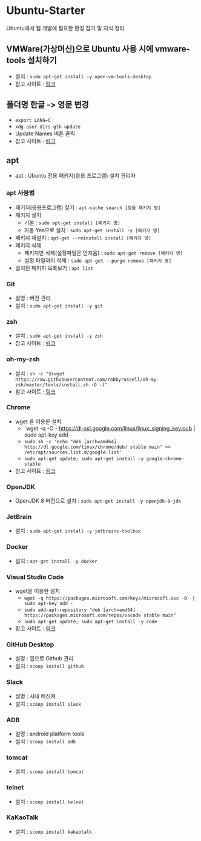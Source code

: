 # Ubuntu-Starter
Ubuntu에서 웹 개발에 필요한 환경 잡기 및 지식 정리

## VMWare(가상머신)으로 Ubuntu 사용 시에 vmware-tools 설치하기
* 설치 : `sudo apt-get install -y open-vm-tools-desktop`
* 참고 사이트 : [링크](https://kkn1220.tistory.com/109)

## 폴더명 한글 -> 영문 변경
* `export LANG=C`
* `xdg-user-dirs-gtk-update`
* Update Names 버튼 클릭
* 참고 사이트 : [링크](http://blog.naver.com/PostView.nhn?blogId=ijuju88&logNo=220961426979)

## apt
* apt : Ubuntu 전용 패키지(응용 프로그램) 설치 관리자

### apt 사용법
* 패키지(응용프로그램) 찾기 : `apt-cache search [찾을 패키지 명]`
* 패키지 설치 
  - 기본 : `sudo apt-get install [패키지 명]`
  - 자동 Yes으로 설치 : `sudo apt-get install -y [패키지 명]`
* 패키지 재설치 : `apt-get --reinstall install [패키지 명]`
* 패키지 삭제 
  - 패키지만 삭제(설정파일은 안지움) : `sudo apt-get remove [패키지 명]`
  - 설정 파일까지 삭제 : `sudo apt-get --purge remove [패키지 명]`
* 설치된 패키지 목록보기 : `apt list`

### Git
* 설명 : 버전 관리
* 설치 : `sudo apt-get install -y git`

### zsh
* 설치 : `sudo apt-get install -y zsh`
* 참고 사이트 : [링크](https://the-illusionist.me/47)

### oh-my-zsh
* 설치 : `sh -c "$(wget https://raw.githubusercontent.com/robbyrussell/oh-my-zsh/master/tools/install.sh -O -)"`
* 참고 사이트 : [링크](https://the-illusionist.me/47)

### Chrome
* wget 을 이용한 설치 
  - `wget -q -O - https://dl-ssl.google.com/linux/linux_signing_key.pub | sudo apt-key add - 
  - `sudo sh -c 'echo "deb [arch=amd64] http://dl.google.com/linux/chrome/deb/ stable main" >> /etc/apt/sources.list.d/google.list'`
  - `sudo apt-get update; sudo apt-get install -y google-chrome-stable`
* 참고 사이트 : [링크](https://snowdeer.github.io/linux/2018/02/02/ubuntu-16p04-install-chrome/)

### OpenJDK 
* OpenJDK 8 버전으로 설치 : `sudo apt-get install -y openjdk-8-jdk`

### JetBrain 
* 설치 : `sudo apt-get install -y jetbrains-toolbox`

### Docker
* 설치 : `apt-get install -y docker`

### Visual Studio Code
* wget을 이용한 설치 
  - `wget -q https://packages.microsoft.com/keys/microsoft.asc -O- | sudo apt-key add -`
  - `sudo add-apt-repository "deb [arch=amd64] https://packages.microsoft.com/repos/vscode stable main"`
  - `sudo apt-get update; sudo apt-get install -y code`
* 참고 사이트 : [링크](https://linuxize.com/post/how-to-install-visual-studio-code-on-ubuntu-18-04/)

### GitHub Desktop 
* 설명 : 앱으로 Github 관리 
* 설치 : `scoop install github`

### Slack
* 설명 : 사내 메신져
* 설치 : `scoop install slack`

### ADB
* 설명 : android platform tools
* 설치 : `scoop install adb`

### tomcat
* 설치 : `scoop install tomcat`

### telnet
* 설치 : `scoop install telnet`

### KaKaoTalk
* 설치 : `scoop install kakaotalk`
